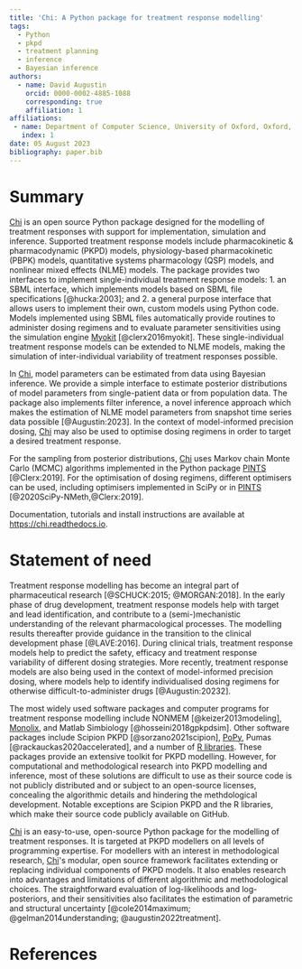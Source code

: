 ```yaml
---
title: 'Chi: A Python package for treatment response modelling'
tags:
  - Python
  - pkpd
  - treatment planning
  - inference
  - Bayesian inference
authors:
  - name: David Augustin
    orcid: 0000-0002-4885-1088
    corresponding: true
    affiliation: 1
affiliations:
 - name: Department of Computer Science, University of Oxford, Oxford, UK
   index: 1
date: 05 August 2023
bibliography: paper.bib
---
```


# Summary

[Chi](https://chi.readthedocs.io) is an open source Python package designed for the modelling of treatment responses with support for implementation, simulation and inference. Supported treatment response models include pharmacokinetic & pharmacodynamic (PKPD) models, physiology-based pharmacokinetic (PBPK) models, quantitative systems pharmacology (QSP) models, and nonlinear mixed effects (NLME) models. The package provides two interfaces to implement single-individual treatment response models: 1. an SBML interface, which implements models based on SBML file specifications [@hucka:2003]; and 2. a general purpose interface that allows users to implement their own, custom models using Python code. Models implemented using SBML files automatically provide routines to administer dosing regimens and to evaluate parameter sensitivities using the simulation engine [Myokit](http://myokit.org/) [@clerx2016myokit]. These single-individual treatment response models can be extended to NLME models, making the simulation of inter-individual variability of treatment responses possible.

In [Chi](https://chi.readthedocs.io), model parameters can be estimated from data using Bayesian inference. We provide a simple interface to estimate posterior distributions of model parameters from single-patient data or from population data. The package also implements filter inference, a novel inference approach which makes the estimation of NLME model parameters from snapshot time series data possible [@Augustin:2023]. In the context of model-informed precision dosing, [Chi](https://chi.readthedocs.io) may also be used to optimise dosing regimens in order to target a desired treatment response.

For the sampling from posterior distributions, [Chi](https://chi.readthedocs.io) uses Markov chain Monte Carlo (MCMC) algorithms implemented in the Python package [PINTS](https://pints.readthedocs.io/en/stable/) [@Clerx:2019]. For the optimisation of dosing regimens, different optimisers can be used, including optimisers implemented in SciPy or in [PINTS](https://pints.readthedocs.io/en/stable/) [@2020SciPy-NMeth,@Clerx:2019].

Documentation, tutorials and install instructions are available at https://chi.readthedocs.io.

# Statement of need

Treatment response modelling has become an integral part of pharmaceutical research [@SCHUCK:2015; @MORGAN:2018]. In the early phase of drug development, treatment response models help with target and lead identification, and contribute to a (semi-)mechanistic understanding of the relevant pharmacological processes. The modelling results thereafter provide guidance in the transition to the clinical development phase [@LAVE:2016]. During clinical trials, treatment response models help to predict the safety, efficacy and treatment response variability of different dosing strategies. More recently, treatment response models are also being used in the context of model-informed precision dosing, where models help to identify individualised dosing regimens for otherwise difficult-to-administer drugs [@Augustin:20232].

The most widely used software packages and computer programs for treatment response modelling include NONMEM [@keizer2013modeling], [Monolix](https://lixoft.com/products/monolix/), and Matlab Simbiology [@hosseini2018gpkpdsim]. Other software packages include Scipion PKPD [@sorzano2021scipion], [PoPy](https://product.popypkpd.com/), Pumas [@rackauckas2020accelerated], and a number of [R libraries](https://cran.r-project.org/web/views/Pharmacokinetics.html). These packages provide an extensive toolkit for PKPD modelling. However, for computational and methodological research into PKPD modelling and inference, most of these solutions are difficult to use as their source code is not publicly distributed and or subject to an open-source licenses, concealing the algorithmic details and hindering the methdological development. Notable exceptions are Scipion PKPD and the R libraries, which make their source code publicly available on GitHub.

[Chi](https://chi.readthedocs.io/en/latest/index.html) is an easy-to-use, open-source Python package for the modelling of treatment responses. It is targeted at PKPD modellers on all levels of programming expertise. For modellers with an interest in methodological research, [Chi](https://chi.readthedocs.io/en/latest/index.html)'s modular, open source framework facilitates extending or replacing individual components of PKPD models. It also enables research into advantages and limitations of different algorithmic and methodological choices. The straightforward evaluation of log-likelihoods and log-posteriors, and their sensitivities also facilitates the estimation of parametric and structural uncertainty [@cole2014maximum; @gelman2014understanding; @augustin2022treatment].

# References